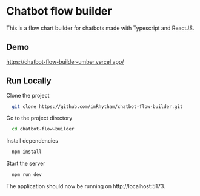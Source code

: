 # Chatbot flow builder

This is a flow chart builder for chatbots made with Typescript and ReactJS.

## Demo

https://chatbot-flow-builder-umber.vercel.app/

## Run Locally

Clone the project

```bash
  git clone https://github.com/imRhytham/chatbot-flow-builder.git
```

Go to the project directory

```bash
  cd chatbot-flow-builder
```

Install dependencies

```bash
  npm install
```

Start the server

```bash
  npm run dev
```

The application should now be running on http://localhost:5173.

